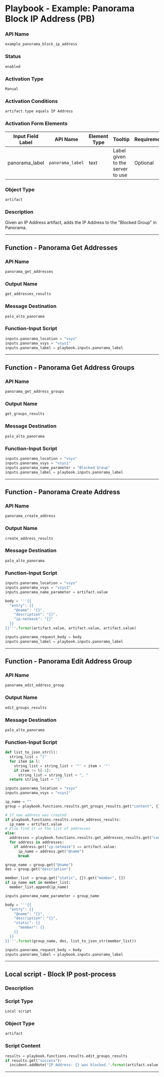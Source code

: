 <!--
    DO NOT MANUALLY EDIT THIS FILE
    THIS FILE IS AUTOMATICALLY GENERATED WITH resilient-sdk codegen
    Generated with resilient-sdk v50.1.262
-->

# Playbook - Example: Panorama Block IP Address (PB)

### API Name
`example_panorama_block_ip_address`

### Status
`enabled`

### Activation Type
`Manual`

### Activation Conditions
`artifact.type equals IP Address`

### Activation Form Elements
| Input Field Label | API Name | Element Type | Tooltip | Requirement |
| ----------------- | -------- | ------------ | ------- | ----------- |
| panorama_label | `panorama_label` | text | Label given to the server to use | Optional |

### Object Type
`artifact`

### Description
Given an IP Address artifact, adds the IP Address to the "Blocked Group" in Panorama.


---
## Function - Panorama Get Addresses

### API Name
`panorama_get_addresses`

### Output Name
`get_addresses_results`

### Message Destination
`palo_alto_panorama`

### Function-Input Script
```python
inputs.panorama_location = "vsys"
inputs.panorama_vsys = "vsys1"
inputs.panorama_label = playbook.inputs.panorama_label
```

---
## Function - Panorama Get Address Groups

### API Name
`panorama_get_address_groups`

### Output Name
`get_groups_results`

### Message Destination
`palo_alto_panorama`

### Function-Input Script
```python
inputs.panorama_location = "vsys"
inputs.panorama_vsys = "vsys1"
inputs.panorama_name_parameter = "Blocked Group"
inputs.panorama_label = playbook.inputs.panorama_label
```

---
## Function - Panorama Create Address

### API Name
`panorama_create_address`

### Output Name
`create_address_results`

### Message Destination
`palo_alto_panorama`

### Function-Input Script
```python
inputs.panorama_location = "vsys"
inputs.panorama_vsys = "vsys1"
inputs.panorama_name_parameter = artifact.value

body = '''{{
  "entry": {{
    "@name": "{}",
    "description": "{}",
    "ip-netmask": "{}"
  }}
}}'''.format(artifact.value, artifact.value, artifact.value)

inputs.panorama_request_body = body
inputs.panorama_label = playbook.inputs.panorama_label
```

---
## Function - Panorama Edit Address Group

### API Name
`panorama_edit_address_group`

### Output Name
`edit_groups_results`

### Message Destination
`palo_alto_panorama`

### Function-Input Script
```python
def list_to_json_str(l):
  string_list = "["
  for item in l:
    string_list = string_list + '"' + item + '"'
    if item != l[-1]:
      string_list = string_list + ", "
  return string_list + "]"

inputs.panorama_location = "vsys"
inputs.panorama_vsys = "vsys1"

ip_name = ""
group = playbook.functions.results.get_groups_results.get("content", {}).get("result", {}).get("entry", [])[0]

# If new address was created
if playbook.functions.results.create_address_results:
  ip_name = artifact.value
# Else find it in the list of addresses
else:
  addresses = playbook.functions.results.get_addresses_results.get("content", {}).get("result", {}).get("entry")
  for address in addresses:
    if address.get("ip-netmask") == artifact.value:
      ip_name = address.get("@name")
      break

group_name = group.get("@name")
des = group.get("description")

member_list = group.get("static", {}).get("member", [])
if ip_name not in member_list:
  member_list.append(ip_name)

inputs.panorama_name_parameter = group_name

body = '''{{
  "entry": {{
    "@name": "{}",
    "description": "{}",
    "static": {{
      "member": {}
    }}
  }}
}}'''.format(group_name, des, list_to_json_str(member_list))

inputs.panorama_request_body = body
inputs.panorama_label = playbook.inputs.panorama_label
```

---

## Local script - Block IP post-process

### Description


### Script Type
`Local script`

### Object Type
`artifact`

### Script Content
```python
results = playbook.functions.results.edit_groups_results
if results.get("success"):
  incident.addNote("IP Address: {} was blocked.".format(artifact.value))
```

---

